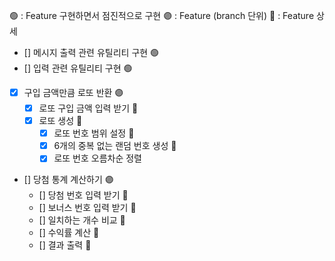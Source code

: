 🟢 : Feature 구현하면서 점진적으로 구현
🟣 : Feature (branch 단위)
🔹 : Feature 상세
- [] 메시지 출력 관련 유틸리티 구현 🟢
- [] 입력 관련 유틸리티 구현 🟢
- [x] 구입 금액만큼 로또 반환 🟣
  - [x] 로또 구입 금액 입력 받기 🔹 
  - [x] 로또 생성 🔹
    - [x] 로또 번호 범위 설정 🔹
    - [x] 6개의 중복 없는 랜덤 번호 생성 🔹
    - [x] 로또 번호 오름차순 정렬
- [] 당첨 통계 계산하기 🟣
  - [] 당첨 번호 입력 받기 🔹
  - [] 보너스 번호 입력 받기 🔹
  - [] 일치하는 개수 비교 🔹
  - [] 수익률 계산 🔹
  - [] 결과 출력 🔹